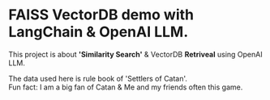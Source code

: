 # FAISS VectorDB demo with LangChain & OpenAI LLM.


This project is about **'Similarity Search'** & VectorDB **Retriveal** using OpenAI LLM.  

The data used here is rule book of 'Settlers of Catan'.  
Fun fact: I am a big fan of Catan & Me and my friends often this game.  
